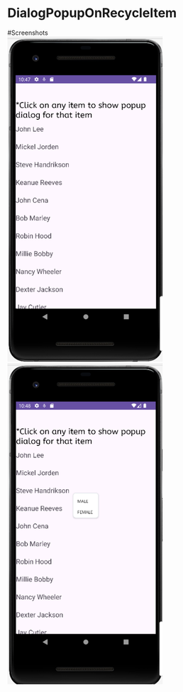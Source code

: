 # DialogPopupOnRecycleItem </br>
#Screenshots </br>
<img src="Images/img1.png" width="350"> <img src="Images/img2.png" width="350">
